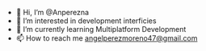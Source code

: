 - 👋 Hi, I’m @Anperezna
- 👀 I’m interested in development interficies
- 🌱 I’m currently learning Multiplatform Development
- 📫 How to reach me angelperezmoreno47@gmail.com

<!---
Anperezna/Anperezna is a ✨ special ✨ repository because its `README.md` (this file) appears on your GitHub profile.
You can click the Preview link to take a look at your changes.
--->
